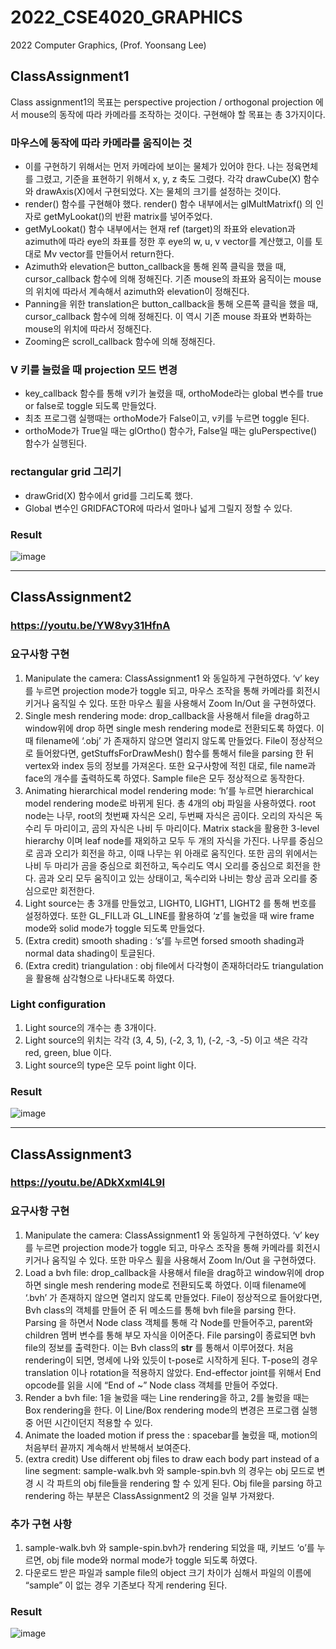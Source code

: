 # 2022_CSE4020_GRAPHICS
2022 Computer Graphics, (Prof. Yoonsang Lee)

## ClassAssignment1


 Class assignment1의 목표는 perspective projection / orthogonal projection 에서 mouse의 동작에 따라 카메라를 조작하는 것이다. 구현해야 할 목표는 총 3가지이다.

### 마우스에 동작에 따라 카메라를 움직이는 것


  - 이를 구현하기 위해서는 먼저 카메라에 보이는 물체가 있어야 한다. 나는 정육면체를 그렸고, 기준을 표현하기 위해서 x, y, z 축도 그렸다. 각각 drawCube(X) 함수와 drawAxis(X)에서 구현되었다. X는 물체의 크기를 설정하는 것이다.
  - render() 함수를 구현해야 했다. render() 함수 내부에서는 glMultMatrixf() 의 인자로 getMyLookat()의 반환 matrix를 넣어주었다.
  - getMyLookat() 함수 내부에서는 현재 ref (target)의 좌표와 elevation과 azimuth에 따라 eye의 좌표를 정한 후 eye의 w, u, v vector를 계산했고, 이를 토대로 Mv vector를 만들어서 return한다.
  - Azimuth와 elevation은 button_callback을 통해 왼쪽 클릭을 했을 때, cursor_callback 함수에 의해 정해진다. 기존 mouse의 좌표와 움직이는 mouse의 위치에 따라서 계속해서 azimuth와 elevation이 정해진다.
  - Panning을 위한 translation은 button_callback을 통해 오른쪽 클릭을 했을 때, cursor_callback 함수에 의해 정해진다. 이 역시 기존 mouse 좌표와 변화하는 mouse의 위치에 따라서 정해진다.
  - Zooming은 scroll_callback 함수에 의해 정해진다.
###	V 키를 눌렀을 때 projection 모드 변경
  - key_callback 함수를 통해 v키가 눌렸을 때, orthoMode라는 global 변수를 true or false로 toggle 되도록 만들었다.
  - 최초 프로그램 실행때는 orthoMode가 False이고, v키를 누르면 toggle 된다. 
  - orthoMode가 True일 때는 glOrtho() 함수가, False일 때는 gluPerspective() 함수가 실행된다.
### rectangular grid 그리기
  - drawGrid(X) 함수에서 grid를 그리도록 했다. 
  - Global 변수인 GRIDFACTOR에 따라서 얼마나 넓게 그릴지 정할 수 있다.

### Result

![image](https://user-images.githubusercontent.com/67817432/173562732-58668ce3-3d68-421b-bb8d-4345ef2a7823.png)


---

## ClassAssignment2

### https://youtu.be/YW8vy31HfnA

### 요구사항 구현
  1. Manipulate the camera: ClassAssignment1 와 동일하게 구현하였다. ‘v’ key를 누르면 projection mode가 toggle 되고, 마우스 조작을 통해 카메라를 회전시키거나 움직일 수 있다. 또한 마우스 휠을 사용해서 Zoom In/Out 을 구현하였다.
  2. Single mesh rendering mode: drop_callback을 사용해서 file을 drag하고 window위에 drop 하면 single mesh rendering mode로 전환되도록 하였다. 이때 filename에 ‘.obj’ 가 존재하지 않으면 열리지 않도록 만들었다. File이 정상적으로 들어왔다면, getStuffsForDrawMesh() 함수를 통해서 file을 parsing 한 뒤 vertex와 index 등의 정보를 가져온다. 또한 요구사항에 적힌 대로, file name과 face의 개수를 출력하도록 하였다. Sample file은 모두 정상적으로 동작한다.
  3. Animating hierarchical model rendering mode: ‘h’를 누르면 hierarchical model rendering mode로 바뀌게 된다. 총 4개의 obj 파일을 사용하였다. root node는 나무, root의 첫번째 자식은 오리, 두번째 자식은 곰이다. 오리의 자식은 독수리 두 마리이고, 곰의 자식은 나비 두 마리이다. Matrix stack을 활용한 3-level hierarchy 이며 leaf node를 재외하고 모두 두 개의 자식을 가진다. 나무를 중심으로 곰과 오리가 회전을 하고, 이때 나무는 위 아래로 움직인다. 또한 곰의 위에서는 나비 두 마리가 곰을 중심으로 회전하고, 독수리도 역시 오리를 중심으로 회전을 한다. 곰과 오리 모두 움직이고 있는 상태이고, 독수리와 나비는 항상 곰과 오리를 중심으로만 회전한다.
  4. Light source는 총 3개를 만들었고, LIGHT0, LIGHT1, LIGHT2 를 통해 번호를 설정하였다. 또한 GL_FILL과 GL_LINE를 활용하여 ‘z’를 눌렀을 때 wire frame mode와 solid mode가 toggle 되도록 만들었다.
  5. (Extra credit) smooth shading : ‘s’를 누르면 forsed smooth shading과 normal data shading이 토글된다.
  6. (Extra credit) triangulation : obj file에서 다각형이 존재하더라도 triangulation을 활용해 삼각형으로 나타내도록 하였다.
  
### Light configuration
  1. Light source의 개수는 총 3개이다.
  2. Light source의 위치는 각각 (3, 4, 5), (-2, 3, 1), (-2, -3, -5) 이고 색은 각각 red, green, blue 이다.
  3. Light source의 type은 모두 point light 이다.

### Result

   ![image](https://user-images.githubusercontent.com/67817432/173563338-52b1dca8-d611-4de8-968a-4d08fa9a4708.png)

---

## ClassAssignment3

### https://youtu.be/ADkXxml4L9I


### 요구사항 구현
  1. Manipulate the camera: ClassAssignment1 와 동일하게 구현하였다. ‘v’ key를 누르면 projection mode가 toggle 되고, 마우스 조작을 통해 카메라를 회전시키거나 움직일 수 있다. 또한 마우스 휠을 사용해서 Zoom In/Out 을 구현하였다.
  2. Load a bvh file: drop_callback을 사용해서 file을 drag하고 window위에 drop 하면 single mesh rendering mode로 전환되도록 하였다. 이때 filename에 ‘.bvh’ 가 존재하지 않으면 열리지 않도록 만들었다. File이 정상적으로 들어왔다면, Bvh class의 객체를 만들어 준 뒤 메소드를 통해 bvh file을 parsing 한다. Parsing 을 하면서 Node class 객체를 통해 각 Node를 만들어주고, parent와 children 멤버 변수를 통해 부모 자식을 이어준다. File parsing이 종료되면 bvh file의 정보를 출력한다. 이는 Bvh class의 __str__ 를 통해서 이루어졌다. 처음 rendering이 되면, 명세에 나와 있듯이 t-pose로 시작하게 된다. T-pose의 경우 translation 이나 rotation을 적용하지 않았다. End-effector joint를 위해서 End opcode를 읽을 시에 “End of ~” Node class 객체를 만들어 주었다.
  3. Render a bvh file: 1을 눌렀을 때는 Line rendering을 하고, 2를 눌렀을 때는 Box rendering을 한다. 이 Line/Box rendering mode의 변경은 프로그램 실행 중 어떤 시간이던지 적용할 수 있다.
  4. Animate the loaded motion if press the <spacebar>: spacebar를 눌렀을 때, motion의 처음부터 끝까지 계속해서 반복해서 보여준다.
  5. (extra credit) Use different obj files to draw each body part instead of a line segment: sample-walk.bvh 와 sample-spin.bvh 의 경우는 obj 모드로 변경 시 각 파트의 obj file들을 rendering 할 수 있게 된다. Obj file을 parsing 하고 rendering 하는 부분은 ClassAssignment2 의 것을 일부 가져왔다.

###	추가 구현 사항
  1. sample-walk.bvh 와 sample-spin.bvh가 rendering 되었을 때, 키보드 ‘o’를 누르면, obj file mode와 normal mode가 toggle 되도록 하였다.
  2. 다운로드 받은 파일과 sample file의 object 크기 차이가 심해서 파일의 이름에 “sample” 이 없는 경우 기존보다 작게 rendering 된다.

### Result
   ![image](https://user-images.githubusercontent.com/67817432/173563791-f3398baa-33b3-4231-bad9-660c27ffa4ef.png)

